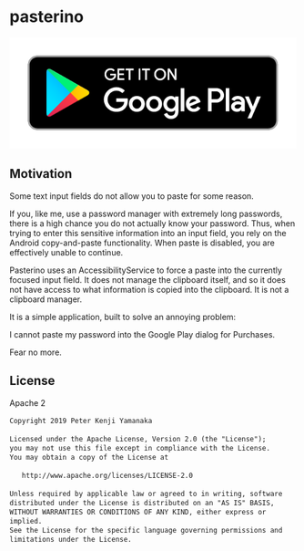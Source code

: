 # pasterino

[![Get it on Google Play](https://raw.githubusercontent.com/pyamsoft/pasterino/master/art/google-play-badge.png)][1]

## Motivation

Some text input fields do not allow you to paste for some reason.

If you, like me, use a password manager with extremely long passwords, there
is a high chance you do not actually know your password. Thus, when trying to
enter this sensitive information into an input field, you rely on the Android
copy-and-paste functionality. When paste is disabled, you are effectively
unable to continue.

Pasterino uses an AccessibilityService to force a paste into the currently
focused input field. It does not manage the clipboard itself, and so it does
not have access to what information is copied into the clipboard. It is not
a clipboard manager.

It is a simple application, built to solve an annoying problem:

I cannot paste my password into the Google Play dialog for Purchases.

Fear no more.

[1]: https://play.google.com/store/apps/details?id=com.pyamsoft.pasterino

## License

Apache 2

```
Copyright 2019 Peter Kenji Yamanaka

Licensed under the Apache License, Version 2.0 (the "License");
you may not use this file except in compliance with the License.
You may obtain a copy of the License at

   http://www.apache.org/licenses/LICENSE-2.0

Unless required by applicable law or agreed to in writing, software
distributed under the License is distributed on an "AS IS" BASIS,
WITHOUT WARRANTIES OR CONDITIONS OF ANY KIND, either express or implied.
See the License for the specific language governing permissions and
limitations under the License.
```
